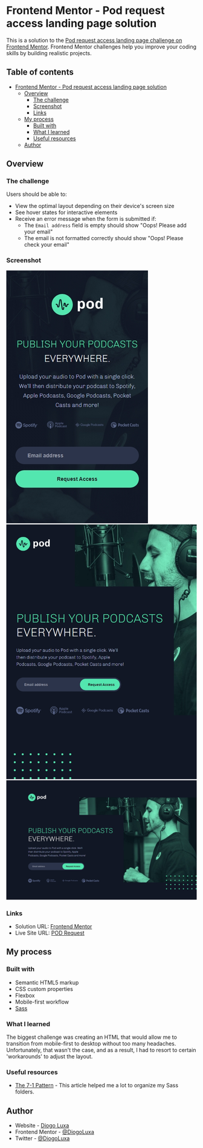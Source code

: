 # Frontend Mentor - Pod request access landing page solution

This is a solution to the [Pod request access landing page challenge on Frontend Mentor](https://www.frontendmentor.io/challenges/pod-request-access-landing-page-eyTmdkLSG). Frontend Mentor challenges help you improve your coding skills by building realistic projects.

## Table of contents

- [Frontend Mentor - Pod request access landing page solution](#frontend-mentor---pod-request-access-landing-page-solution)
  - [Overview](#overview)
    - [The challenge](#the-challenge)
    - [Screenshot](#screenshot)
    - [Links](#links)
  - [My process](#my-process)
    - [Built with](#built-with)
    - [What I learned](#what-i-learned)
    - [Useful resources](#useful-resources)
  - [Author](#author)

## Overview

### The challenge

Users should be able to:

- View the optimal layout depending on their device's screen size
- See hover states for interactive elements
- Receive an error message when the form is submitted if:
  - The `Email address` field is empty should show "Oops! Please add your email"
  - The email is not formatted correctly should show "Oops! Please check your email"

### Screenshot

![Mobile Screenshot](./assets/mobile-screen.png)
![Tablet Screenshot](./assets/tablet-screen.png)
![Desktop Screenshot](./assets/desktop-screen.png)

### Links

- Solution URL: [Frontend Mentor](https://www.frontendmentor.io/solutions/early-access-landing-page-that-includes-custom-form-validation-YqOoocvRHe)
- Live Site URL: [POD Request](https://diogoluxa.github.io/frontend-mentor-pod/)

## My process

### Built with

- Semantic HTML5 markup
- CSS custom properties
- Flexbox
- Mobile-first workflow
- [Sass](https://sass-lang.com/)

### What I learned

The biggest challenge was creating an HTML that would allow me to transition from mobile-first to desktop without too many headaches. Unfortunately, that wasn't the case, and as a result, I had to resort to certain 'workarounds' to adjust the layout.

### Useful resources

- [The 7-1 Pattern](https://www.educative.io/courses/sass-for-css/the-7-1-pattern) - This article helped me a lot to organize my Sass folders.

## Author

- Website - [Diogo Luxa](https://dlxagency.online/)
- Frontend Mentor - [@DiogoLuxa](https://www.frontendmentor.io/profile/DiogoLuxa)
- Twitter - [@DiogoLuxa](https://twitter.com/DiogoLuxa)
